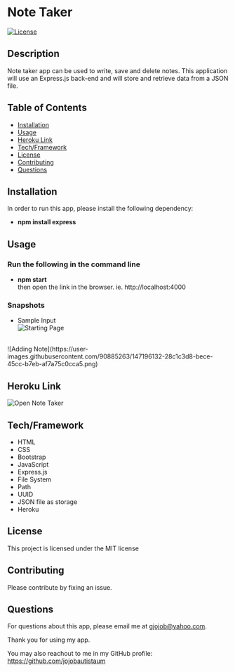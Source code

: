 
  # Note Taker
  [![License](https://img.shields.io/badge/License-MIT-brightgreen.svg)](https://opensource.org/licenses/MIT)

  ## Description
  Note taker app can be used to write, save and delete notes. This application will use an Express.js back-end and will store and retrieve data from a JSON file.

  ## Table of Contents
  * [Installation](#installation) 
  * [Usage](#usage) 
  * [Heroku Link](#link)
  * [Tech/Framework](#tech)
  * [License](#license)
  * [Contributing](#contributing) 
  * [Questions](#questions)

  ## Installation <a id="installation"></a>
  In order to run this app, please install the following dependency: <br />
  * **npm install express**

  ## Usage <a id="usage"></a> 
  ### Run the following in the command line
  * **npm start** <br/>
  then open the link in the browser. ie. http://localhost:4000

  ### Snapshots
  * Sample Input <br />
  ![Starting Page](https://user-images.githubusercontent.com/90885263/147195835-3eed7880-6ece-4e79-9a0b-d82091edb53e.png)
  <br/>
  ![Adding Note](https://user-images.githubusercontent.com/90885263/147196132-28c1c3d8-bece-45cc-b7eb-af7a75c0cca5.png)

  ## Heroku Link <a id="link"></a>
  ![Open Note Taker](https://safe-atoll-95629.herokuapp.com/)

  ## Tech/Framework <a id="tech"></a>
  * HTML
  * CSS
  * Bootstrap
  * JavaScript
  * Express.js
  * File System
  * Path
  * UUID
  * JSON file as storage
  * Heroku
  
  ## License <a id="license"></a>
  This project is licensed under the MIT license

  ## Contributing <a id="contributing"></a>
  Please contribute by fixing an issue.

  ## Questions <a id="questions"></a>
  For questions about this app, please email me at gjojob@yahoo.com.
  
  Thank you for using my app.

  You may also reachout to me in my GitHub profile: https://github.com/jojobautistaum
